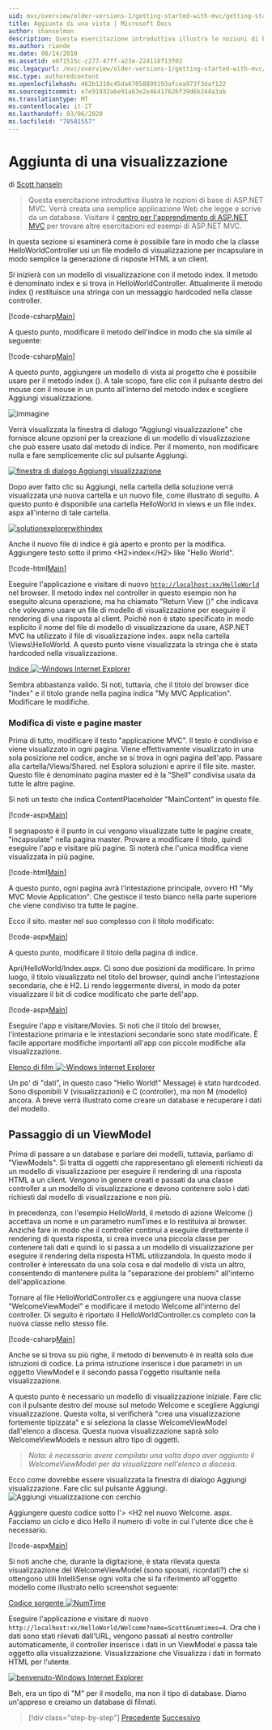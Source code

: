 ```yaml
---
uid: mvc/overview/older-versions-1/getting-started-with-mvc/getting-started-with-mvc-part3
title: Aggiunta di una vista | Microsoft Docs
author: shanselman
description: Questa esercitazione introduttiva illustra le nozioni di base di ASP.NET MVC. Creare una semplice applicazione Web che legge e scrive da un database.
ms.author: riande
ms.date: 08/14/2010
ms.assetid: e8f1515c-c277-47ff-a23e-224118f13f02
msc.legacyurl: /mvc/overview/older-versions-1/getting-started-with-mvc/getting-started-with-mvc-part3
msc.type: authoredcontent
ms.openlocfilehash: 462b1210c45da67058899193afcea973f3daf122
ms.sourcegitcommit: e7e91932a6e91a63e2e46417626f39d6b244a3ab
ms.translationtype: MT
ms.contentlocale: it-IT
ms.lasthandoff: 03/06/2020
ms.locfileid: "78581557"
---
```

# <a name="adding-a-view"></a>Aggiunta di una visualizzazione

di [Scott hanseln](https://github.com/shanselman)

> Questa esercitazione introduttiva illustra le nozioni di base di ASP.NET MVC. Verrà creata una semplice applicazione Web che legge e scrive da un database. Visitare il [centro per l'apprendimento di ASP.NET MVC](../../../index.md) per trovare altre esercitazioni ed esempi di ASP.NET MVC.

In questa sezione si esaminerà come è possibile fare in modo che la classe HelloWorldController usi un file modello di visualizzazione per incapsulare in modo semplice la generazione di risposte HTML a un client.

Si inizierà con un modello di visualizzazione con il metodo index. Il metodo è denominato index e si trova in HelloWorldController. Attualmente il metodo index () restituisce una stringa con un messaggio hardcoded nella classe controller.

[!code-csharp[Main](getting-started-with-mvc-part3/samples/sample1.cs)]

A questo punto, modificare il metodo dell'indice in modo che sia simile al seguente:

[!code-csharp[Main](getting-started-with-mvc-part3/samples/sample2.cs)]

A questo punto, aggiungere un modello di vista al progetto che è possibile usare per il metodo index (). A tale scopo, fare clic con il pulsante destro del mouse con il mouse in un punto all'interno del metodo index e scegliere Aggiungi visualizzazione.

![immagine](getting-started-with-mvc-part3/_static/image1.png)

Verrà visualizzata la finestra di dialogo "Aggiungi visualizzazione" che fornisce alcune opzioni per la creazione di un modello di visualizzazione che può essere usato dal metodo di indice. Per il momento, non modificare nulla e fare semplicemente clic sul pulsante Aggiungi.

[![finestra di dialogo Aggiungi visualizzazione](getting-started-with-mvc-part3/_static/image3.png)](getting-started-with-mvc-part3/_static/image2.png)

Dopo aver fatto clic su Aggiungi, nella cartella della soluzione verrà visualizzata una nuova cartella e un nuovo file, come illustrato di seguito. A questo punto è disponibile una cartella HelloWorld in views e un file index. aspx all'interno di tale cartella.

[![solutionexplorerwithindex](getting-started-with-mvc-part3/_static/image5.png)](getting-started-with-mvc-part3/_static/image4.png)

Anche il nuovo file di indice è già aperto e pronto per la modifica. Aggiungere testo sotto il primo &lt;H2&gt;index&lt;/H2&gt; like "Hello World".

[!code-html[Main](getting-started-with-mvc-part3/samples/sample3.html)]

Eseguire l'applicazione e visitare di nuovo [`http://localhost:xx/HelloWorld`](http://localhostxx) nel browser. Il metodo index nel controller in questo esempio non ha eseguito alcuna operazione, ma ha chiamato "Return View ()" che indicava che volevamo usare un file di modello di visualizzazione per eseguire il rendering di una risposta al client. Poiché non è stato specificato in modo esplicito il nome del file di modello di visualizzazione da usare, ASP.NET MVC ha utilizzato il file di visualizzazione index. aspx nella cartella \Views\HelloWorld. A questo punto viene visualizzata la stringa che è stata hardcoded nella visualizzazione.

[Indice ![-Windows Internet Explorer](getting-started-with-mvc-part3/_static/image7.png)](getting-started-with-mvc-part3/_static/image6.png)

Sembra abbastanza valido. Si noti, tuttavia, che il titolo del browser dice "index" e il titolo grande nella pagina indica "My MVC Application". Modificare le modifiche.

### <a name="changing-views-and-master-pages"></a>Modifica di viste e pagine master

Prima di tutto, modificare il testo "applicazione MVC". Il testo è condiviso e viene visualizzato in ogni pagina. Viene effettivamente visualizzato in una sola posizione nel codice, anche se si trova in ogni pagina dell'app. Passare alla cartella/Views/Shared. nel Esplora soluzioni e aprire il file site. master. Questo file è denominato pagina master ed è la "Shell" condivisa usata da tutte le altre pagine.

Si noti un testo che indica ContentPlaceholder "MainContent" in questo file.

[!code-aspx[Main](getting-started-with-mvc-part3/samples/sample4.aspx)]

Il segnaposto è il punto in cui vengono visualizzate tutte le pagine create, "incapsulate" nella pagina master. Provare a modificare il titolo, quindi eseguire l'app e visitare più pagine. Si noterà che l'unica modifica viene visualizzata in più pagine.

[!code-html[Main](getting-started-with-mvc-part3/samples/sample5.html)]

A questo punto, ogni pagina avrà l'intestazione principale, ovvero H1 "My MVC Movie Application". Che gestisce il testo bianco nella parte superiore che viene condiviso tra tutte le pagine.

Ecco il sito. master nel suo complesso con il titolo modificato:

[!code-aspx[Main](getting-started-with-mvc-part3/samples/sample6.aspx)]

A questo punto, modificare il titolo della pagina di indice.

Apri/HelloWorld/Index.aspx. Ci sono due posizioni da modificare. In primo luogo, il titolo visualizzato nel titolo del browser, quindi anche l'intestazione secondaria, che è H2. Li rendo leggermente diversi, in modo da poter visualizzare il bit di codice modificato che parte dell'app.

[!code-aspx[Main](getting-started-with-mvc-part3/samples/sample7.aspx)]

Eseguire l'app e visitare/Movies. Si noti che il titolo del browser, l'intestazione primaria e le intestazioni secondarie sono state modificate. È facile apportare modifiche importanti all'app con piccole modifiche alla visualizzazione.

[Elenco di film ![-Windows Internet Explorer](getting-started-with-mvc-part3/_static/image9.png)](getting-started-with-mvc-part3/_static/image8.png)

Un po' di "dati", in questo caso "Hello World!" Message) è stato hardcoded. Sono disponibili V (visualizzazioni) e C (controller), ma non M (modello) ancora. A breve verrà illustrato come creare un database e recuperare i dati del modello.

## <a name="passing-a-viewmodel"></a>Passaggio di un ViewModel

Prima di passare a un database e parlare dei modelli, tuttavia, parliamo di "ViewModels". Si tratta di oggetti che rappresentano gli elementi richiesti da un modello di visualizzazione per eseguire il rendering di una risposta HTML a un client. Vengono in genere creati e passati da una classe controller a un modello di visualizzazione e devono contenere solo i dati richiesti dal modello di visualizzazione e non più.

In precedenza, con l'esempio HelloWorld, il metodo di azione Welcome () accettava un nome e un parametro numTimes e lo restituiva al browser. Anziché fare in modo che il controller continui a eseguire direttamente il rendering di questa risposta, si crea invece una piccola classe per contenere tali dati e quindi lo si passa a un modello di visualizzazione per eseguire il rendering della risposta HTML utilizzandola. In questo modo il controller è interessato da una sola cosa e dal modello di vista un altro, consentendo di mantenere pulita la "separazione dei problemi" all'interno dell'applicazione.

Tornare al file HelloWorldController.cs e aggiungere una nuova classe "WelcomeViewModel" e modificare il metodo Welcome all'interno del controller. Di seguito è riportato il HelloWorldController.cs completo con la nuova classe nello stesso file.

[!code-csharp[Main](getting-started-with-mvc-part3/samples/sample8.cs)]

Anche se si trova su più righe, il metodo di benvenuto è in realtà solo due istruzioni di codice. La prima istruzione inserisce i due parametri in un oggetto ViewModel e il secondo passa l'oggetto risultante nella visualizzazione.

A questo punto è necessario un modello di visualizzazione iniziale. Fare clic con il pulsante destro del mouse sul metodo Welcome e scegliere Aggiungi visualizzazione. Questa volta, si verificherà "crea una visualizzazione fortemente tipizzata" e si seleziona la classe WelcomeViewModel dall'elenco a discesa. Questa nuova visualizzazione saprà solo WelcomeViewModels e nessun altro tipo di oggetti.

> *Nota: è necessario avere compilato una volta dopo aver aggiunto il WelcomeViewModel per da visualizzare nell'elenco a discesa.*

Ecco come dovrebbe essere visualizzata la finestra di dialogo Aggiungi visualizzazione. Fare clic sul pulsante Aggiungi. ![Aggiungi visualizzazione con cerchio](getting-started-with-mvc-part3/_static/image10.png)

Aggiungere questo codice sotto l'&gt; &lt;H2 nel nuovo Welcome. aspx. Facciamo un ciclo e dico Hello il numero di volte in cui l'utente dice che è necessario.

[!code-aspx[Main](getting-started-with-mvc-part3/samples/sample9.aspx)]

Si noti anche che, durante la digitazione, è stata rilevata questa visualizzazione del WelcomeViewModel (sono sposati, ricordati?) che si ottengono utili IntelliSense ogni volta che si fa riferimento all'oggetto modello come illustrato nello screenshot seguente:

[Codice sorgente ![NumTime](getting-started-with-mvc-part3/_static/image12.png)](getting-started-with-mvc-part3/_static/image11.png)

Eseguire l'applicazione e visitare di nuovo `http://localhost:xx/HelloWorld/Welcome?name=Scott&numtimes=4`. Ora che i dati sono stati rilevati dall'URL, vengono passati al nostro controller automaticamente, il controller inserisce i dati in un ViewModel e passa tale oggetto alla visualizzazione. Visualizzazione che Visualizza i dati in formato HTML per l'utente.

[![benvenuto-Windows Internet Explorer](getting-started-with-mvc-part3/_static/image14.png)](getting-started-with-mvc-part3/_static/image13.png)

Beh, era un tipo di "M" per il modello, ma non il tipo di database. Diamo un'appreso e creiamo un database di filmati.

> [!div class="step-by-step"]
> [Precedente](getting-started-with-mvc-part2.md)
> [Successivo](getting-started-with-mvc-part4.md)
